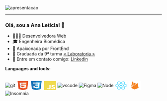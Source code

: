  <div style="display: inline_block"><br>
    <img align="center" alt="apresentacao" src="https://github.com/analeticiabacha/analeticiabacha/assets/30864314/ebb59e75-cf35-4553-aabb-f134fb2902e5" />
  </div>

* * *

### Olá, sou a Ana Leticia! 👋


- 👩🏻‍💻 Desenvolvedora Web 
- 🎓 Engenheira Biomédica 
- 🙌 Apaixonada por FrontEnd
- 💛 Graduada da 9ª turma [< Laboratoria >](https://www.laboratoria.la/br)
- 📩 Entre em contato comigo: [Linkedin](https://www.linkedin.com/in/analeticiabacha/)

 
 **Languages and tools:**
 <div style="display: inline_block"><br>
  <img align="center" alt="git" height="30" width="40" src="https://cdn.jsdelivr.net/gh/devicons/devicon/icons/git/git-original.svg" />
  <img align="center" alt="Rafa-HTML" height="30" width="40" src="https://raw.githubusercontent.com/devicons/devicon/master/icons/html5/html5-original.svg">
  <img align="center" alt="Rafa-CSS" height="30" width="40" src="https://raw.githubusercontent.com/devicons/devicon/master/icons/css3/css3-original.svg">
   <img align="center" alt="Rafa-Js" height="30" width="40" src="https://raw.githubusercontent.com/devicons/devicon/master/icons/javascript/javascript-plain.svg">
  <img align="center" alt="vscode" height="30" width="40" src="https://cdn.jsdelivr.net/gh/devicons/devicon/icons/vscode/vscode-original.svg" />
  <img align="center" alt="Figma" height="30" width="40" src="https://cdn.jsdelivr.net/gh/devicons/devicon/icons/figma/figma-original.svg" />
  <img  align="center" alt="Node" height="30" width="40" src="https://cdn.jsdelivr.net/gh/devicons/devicon/icons/nodejs/nodejs-original.svg" />
  <img align="center" alt="React" height="30" width="40" src="https://raw.githubusercontent.com/devicons/devicon/master/icons/react/react-original.svg">
  <img align="center" alt="Firebase" height="30" width="40" src="https://raw.githubusercontent.com/devicons/devicon/master/icons/firebase/firebase-plain.svg">
  <img align="center" alt="Insomnia" height="30" width="40" src="https://user-images.githubusercontent.com/120285942/236062287-09f1bc78-7e35-45bc-b420-17b08bd4f81d.svg">
 
</div>
 
 ##

